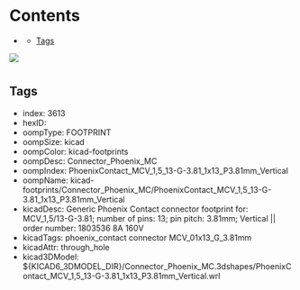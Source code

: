 



Contents
========

* [](#)
	* [Tags](#tags)
  
![][im]
# 

## Tags

- index: 3613
- hexID: 
- oompType: FOOTPRINT
- oompSize: kicad
- oompColor: kicad-footprints
- oompDesc: Connector_Phoenix_MC
- oompIndex: PhoenixContact_MCV_1,5_13-G-3.81_1x13_P3.81mm_Vertical
- oompName: kicad-footprints/Connector_Phoenix_MC/PhoenixContact_MCV_1,5_13-G-3.81_1x13_P3.81mm_Vertical
- kicadDesc: Generic Phoenix Contact connector footprint for: MCV_1,5/13-G-3.81; number of pins: 13; pin pitch: 3.81mm; Vertical || order number: 1803536 8A 160V
- kicadTags: phoenix_contact connector MCV_01x13_G_3.81mm
- kicadAttr: through_hole
- kicad3DModel: ${KICAD6_3DMODEL_DIR}/Connector_Phoenix_MC.3dshapes/PhoenixContact_MCV_1,5_13-G-3.81_1x13_P3.81mm_Vertical.wrl



[im]: image.png
